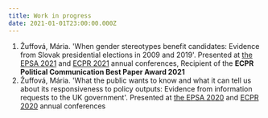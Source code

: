```yaml
---
title: Work in progress
date: 2021-01-01T23:00:00.000Z
---
```

1. Žuffová, Mária. 'When gender stereotypes benefit candidates: Evidence from Slovak presidential elections in 2009 and 2019'. Presented at [the EPSA 2021](https://coms.events/epsa2021/data/abstracts/en/abstract_0188.html) and [ECPR 2021](https://ecpr.eu/Events/Event/PanelDetails/11061) annual conferences, Recipient of the **ECPR Political Communication Best Paper Award 2021**
2. Žuffová, Mária. 'What the public wants to know and what it can tell us about its responsiveness to policy outputs: Evidence from information requests to the UK government'. Presented at [the EPSA 2020](https://coms.events/EPSA-2020/data/abstracts/en/abstract_0072.html) and [ECPR 2020](https://ecpr.eu/Events/Event/PaperDetails/53895) annual conferences